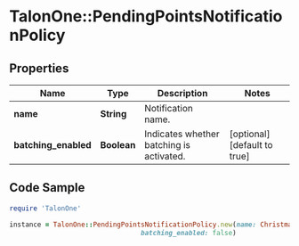 # TalonOne::PendingPointsNotificationPolicy

## Properties

Name | Type | Description | Notes
------------ | ------------- | ------------- | -------------
**name** | **String** | Notification name. | 
**batching_enabled** | **Boolean** | Indicates whether batching is activated. | [optional] [default to true]

## Code Sample

```ruby
require 'TalonOne'

instance = TalonOne::PendingPointsNotificationPolicy.new(name: Christmas Sale,
                                 batching_enabled: false)
```


